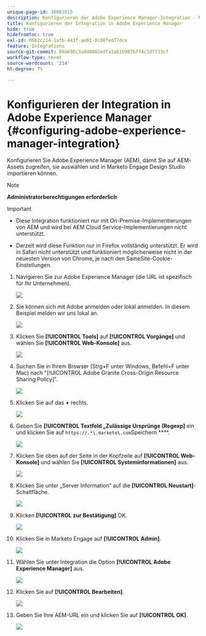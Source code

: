 ```yaml
---
unique-page-id: 30081815
description: Konfigurieren der Adobe Experience Manager-Integration - Marketo-Dokumente - Produktdokumentation
title: Konfigurieren der Integration in Adobe Experience Manager
hide: true
hidefromtoc: true
exl-id: 06b2c214-1afb-443f-ae01-0c00fed77dce
feature: Integrations
source-git-commit: 09a656c3a0d0002edfa1a61b987bff4c1dff33cf
workflow-type: tm+mt
source-wordcount: '214'
ht-degree: 7%

---
```


# Konfigurieren der Integration in Adobe Experience Manager {#configuring-adobe-experience-manager-integration}

Konfigurieren Sie Adobe Experience Manager (AEM), damit Sie auf AEM-Assets zugreifen, sie auswählen und in Marketo Engage Design Studio importieren können.

>[!NOTE]
>
>**Administratorberechtigungen erforderlich**

>[!IMPORTANT]
>
>* Diese Integration funktioniert nur mit On-Premise-Implementierungen von AEM und wird bei AEM Cloud Service-Implementierungen nicht unterstützt.
>
>* Derzeit wird diese Funktion nur in Firefox vollständig unterstützt. Er wird in Safari nicht unterstützt und funktioniert möglicherweise nicht in der neuesten Version von Chrome, je nach den SameSite-Cookie-Einstellungen.

1. Navigieren Sie zur Adobe Experience Manager (die URL ist spezifisch für Ihr Unternehmen).

   ![](assets/one.png)

1. Sie können sich mit Adobe anmelden oder lokal anmelden. In diesem Beispiel melden wir uns lokal an.

   ![](assets/two.png)

1. Klicken Sie **[!UICONTROL Tools]** auf **[!UICONTROL Vorgänge]** und wählen Sie **[!UICONTROL Web-Konsole]** aus.

   ![](assets/2a.png)

1. Suchen Sie in Ihrem Browser (Strg+F unter Windows, Befehl+F unter Mac) nach &quot;[!UICONTROL Adobe Granite Cross-Origin Resource Sharing Policy]&quot;.

   ![](assets/three.png)

1. Klicken Sie auf das **+** rechts.

   ![](assets/four.png)

1. Geben Sie **[!UICONTROL Textfeld „Zulässige Ursprünge (Regexp]** ein und klicken Sie auf `https://.*\.marketo\.com`Speichern ****.

   ![](assets/five-psd.png)

1. Klicken Sie oben auf der Seite in der Kopfzeile auf **[!UICONTROL Web-Konsole]** und wählen Sie **[!UICONTROL Systeminformationen]** aus.

   ![](assets/six.png)

1. Klicken Sie unter „Server Information“ auf die **[!UICONTROL Neustart]**-Schaltfläche.

   ![](assets/seven.png)

1. Klicken **[!UICONTROL zur Bestätigung]** OK.

   ![](assets/eight.png)

1. Klicken Sie in Marketo Engage auf **[!UICONTROL Admin]**.

   ![](assets/nine.png)

1. Wählen Sie unter Integration die Option **[!UICONTROL Adobe Experience Manager]** aus.

   ![](assets/ten.png)

1. Klicken Sie auf **[!UICONTROL Bearbeiten]**.

   ![](assets/eleven.png)

1. Geben Sie Ihre AEM-URL ein und klicken Sie auf **[!UICONTROL OK]**.

   ![](assets/twelve.png)
